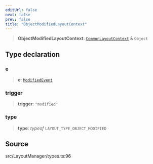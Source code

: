 ```yaml
---
editUrl: false
next: false
prev: false
title: "ObjectModifiedLayoutContext"
---
```


> **ObjectModifiedLayoutContext**: [`CommonLayoutContext`](CommonLayoutContext.md) & `Object`

## Type declaration

### e

> **e**: [`ModifiedEvent`](../interfaces/ModifiedEvent.md)

### trigger

> **trigger**: `"modified"`

### type

> **type**: *typeof* `LAYOUT_TYPE_OBJECT_MODIFIED`

## Source

src/LayoutManager/types.ts:96
